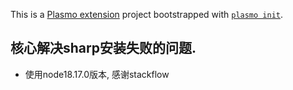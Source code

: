 This is a [Plasmo extension](https://docs.plasmo.com/) project bootstrapped with [`plasmo init`](https://www.npmjs.com/package/plasmo).

## 核心解决sharp安装失败的问题.

- 使用node18.17.0版本,
  感谢stackflow
